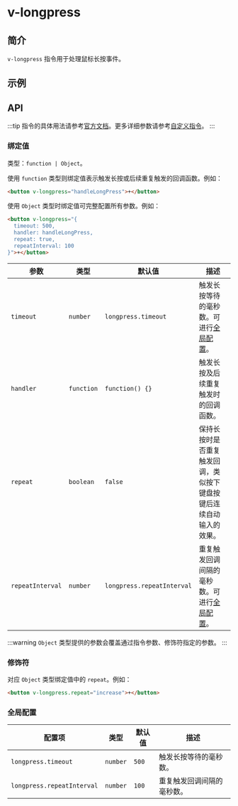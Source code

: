 # v-longpress

## 简介

`v-longpress` 指令用于处理鼠标长按事件。

## 示例

## API

:::tip
指令的具体用法请参考[官方文档](https://cn.vuejs.org/v2/guide/syntax.html#%E6%8C%87%E4%BB%A4)。更多详细参数请参考[自定义指令](https://cn.vuejs.org/v2/guide/custom-directive.html#%E9%92%A9%E5%AD%90%E5%87%BD%E6%95%B0%E5%8F%82%E6%95%B0)。
:::

### 绑定值

类型：`function | Object`。

使用 `function` 类型则绑定值表示触发长按或后续重复触发的回调函数。例如：

```html
<button v-longpress="handleLongPress">+</button>
```

使用 `Object` 类型时绑定值可完整配置所有参数。例如：

```html
<button v-longpress="{
  timeout: 500,
  handler: handleLongPress,
  repeat: true,
  repeatInterval: 100
}">+</button>
```

| 参数 | 类型 | 默认值 | 描述 |
| -- | -- | -- | -- |
| ``timeout`` | `number` | `longpress.timeout` | 触发长按等待的毫秒数。可进行[全局配置](#configs-longpress-timeout)。 |
| ``handler`` | `function` | `function() {}` | 触发长按及后续重复触发时的回调函数。 |
| ``repeat`` | `boolean` | `false` | 保持长按时是否重复触发回调，类似按下键盘按键后连续自动输入的效果。 |
| ``repeatInterval`` | `number` | `longpress.repeatInterval` | 重复触发回调间隔的毫秒数。可进行[全局配置](#configs-longpress-repeatInterval)。 |

:::warning
`Object` 类型提供的参数会覆盖通过指令参数、修饰符指定的参数。
:::

### 修饰符

对应 `Object` 类型绑定值中的 `repeat`。例如：

```html
<button v-longpress.repeat="increase">+</button>
```

### 全局配置

| 配置项 | 类型 | 默认值 | 描述 |
| -- | -- | -- | -- |
| ``longpress.timeout`` | `number` | `500` | 触发长按等待的毫秒数。 |
| ``longpress.repeatInterval`` | `number` | `100` | 重复触发回调间隔的毫秒数。 |
